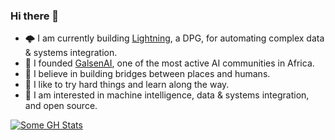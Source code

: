 ### Hi there 👋

- 🌩️ I am currently building [Lightning](https://github.com/OpenFn/Lightning), a DPG, for automating complex data & systems integration.
- 🫶 I founded [GalsenAI](https://github.com/Galsenaicommunity/), one of the most active AI communities in Africa.
- 🌁 I believe in building bridges between places and humans.
- 🏃 I like to try hard things and learn along the way.
- 💬 I am interested in machine intelligence, data & systems integration, and open source.

[![Some GH Stats](https://github-readme-stats.vercel.app/api?username=elias-ba&show_icons=true&count_private=true&line_height=30&theme=transparent&card_width=1000&hide_border=true)](https://github.com/anuraghazra/github-readme-stats)

